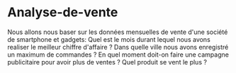 # Analyse-de-vente

Nous allons nous baser sur les données mensuelles de vente d'une société de smartphone et gadgets:
Quel est le mois durant lequel nous avons realiser le meilleur chiffre d'affaire ?
Dans quelle ville nous avons enregistré un maximum de commandes ?
En quel moment doit-on faire une campagne publicitaire pour avoir plus de ventes ?
Quel produit se vent le plus ?
